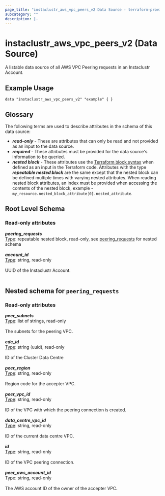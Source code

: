 ```yaml
---
page_title: "instaclustr_aws_vpc_peers_v2 Data Source - terraform-provider-instaclustr"
subcategory: ""
description: |-
---
```


# instaclustr_aws_vpc_peers_v2 (Data Source)
A listable data source of all AWS VPC Peering requests in an Instaclustr Account.
## Example Usage
```
data "instaclustr_aws_vpc_peers_v2" "example" { }
```
## Glossary
The following terms are used to describe attributes in the schema of this data source:
- **_read-only_** - These are attributes that can only be read and not provided as an input to the data source.
- **_required_** - These attributes must be provided for the data source's information to be queried.
- **_nested block_** - These attributes use the [Terraform block syntax](https://www.terraform.io/language/attr-as-blocks) when defined as an input in the Terraform code. Attributes with the type **_repeatable nested block_** are the same except that the nested block can be defined multiple times with varying nested attributes. When reading nested block attributes, an index must be provided when accessing the contents of the nested block, example - `my_resource.nested_block_attribute[0].nested_attribute`.
## Root Level Schema
### Read-only attributes
*___peering_requests___*<br>
<ins>Type</ins>: repeatable nested block, read-only, see [peering_requests](#nested--peering_requests) for nested schema<br>
<br>
*___account_id___*<br>
<ins>Type</ins>: string, read-only<br>
<br>UUID of the Instaclustr Account.<br><br>
<a id="nested--peering_requests"></a>
## Nested schema for `peering_requests`

### Read-only attributes
*___peer_subnets___*<br>
<ins>Type</ins>: list of strings, read-only<br>
<br>The subnets for the peering VPC.<br><br>
*___cdc_id___*<br>
<ins>Type</ins>: string (uuid), read-only<br>
<br>ID of the Cluster Data Centre<br><br>
*___peer_region___*<br>
<ins>Type</ins>: string, read-only<br>
<br>Region code for the accepter VPC.<br><br>
*___peer_vpc_id___*<br>
<ins>Type</ins>: string, read-only<br>
<br>ID of the VPC with which the peering connection is created.<br><br>
*___data_centre_vpc_id___*<br>
<ins>Type</ins>: string, read-only<br>
<br>ID of the current data centre VPC.<br><br>
*___id___*<br>
<ins>Type</ins>: string, read-only<br>
<br>ID of the VPC peering connection.<br><br>
*___peer_aws_account_id___*<br>
<ins>Type</ins>: string, read-only<br>
<br>The AWS account ID of the owner of the accepter VPC.<br><br>
